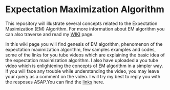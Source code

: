 # Expectation Maximization Algorithm

This repository will illustrate several concepts related to the Expectation Maximization (EM) Algorithm. For more information about EM algorithm you can also traverse and read my [WIKI](https://github.com/annumaheshwari/The-Expectation_Maximization_Algorithm/wiki) page.

In this wiki page you will find genesis of EM algorithm, phenomenon of the expectation maximization algorithm, few samples examples and codes, some of the links for you tube videos which are explaining the basic idea of the expectation maximization algorithm. I also have uploaded a you tube video which is enlightening the concepts of EM algorithm in a simpler way. If you will face any trouble while understanding the video, you may leave your query as a comment on the video. I will try my best to reply you with the resposes ASAP.You can find the [links](https://github.com/annumaheshwari/The-Expectation_Maximization_Algorithm/wiki/Tutorial-Videos) here. 
